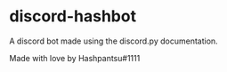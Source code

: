 # discord-hashbot
A discord bot made using the discord.py documentation.

Made with love by Hashpantsu#1111
